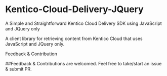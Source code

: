 # Kentico-Cloud-Delivery-JQuery
A Simple and Straightforward Kentico Cloud Delivery SDK using JavaScript and JQuery only 

A client library for retrieving content from Kentico Cloud that uses JavaScript and JQuery only.

Feedback & Contribution

##Feedback & Contributions are welcomed. 
Feel free to take/start an issue & submit PR.
